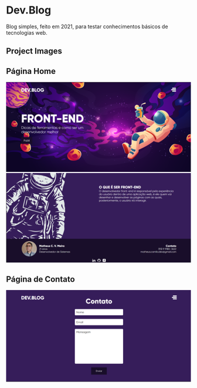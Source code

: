 # Dev.Blog

Blog simples, feito em 2021, para testar conhecimentos básicos de tecnologias web.

## Project Images
## Página Home
![home-page-1](./imgs/home-page-1.png)
![home-page-2](./imgs/home-page-2.png)

## Página de Contato
![contact-page](./imgs/contact-page.png)